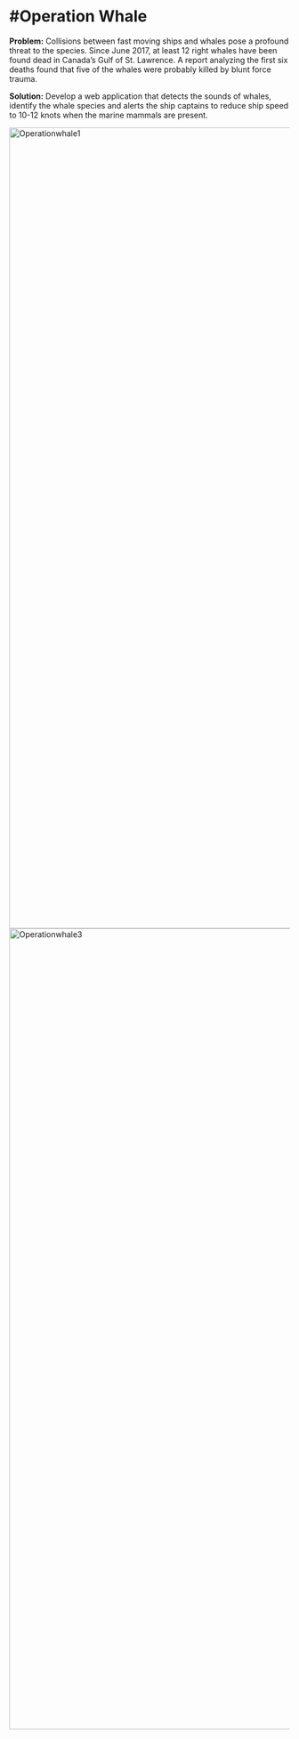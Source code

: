 # #Operation Whale

**Problem:** Collisions between fast moving ships and whales pose a profound threat to the species. Since June 2017, at least 12 right whales have been found dead in Canada’s Gulf of St. Lawrence. A report analyzing the first six deaths found that five of the whales were probably killed by blunt force trauma.

**Solution:** Develop a web application that detects the sounds of whales, identify the whale species and alerts the ship captains to reduce ship speed to 10-12 knots when the marine mammals are present.






<img width="1440" alt="Operationwhale1" src="https://user-images.githubusercontent.com/60254740/231953712-8037dd84-09b0-4ac5-a9f3-61f884f93f3a.png">







<img width="1440" alt="Operationwhale3" src="https://user-images.githubusercontent.com/60254740/231954115-693b15d4-5644-4efd-8cdf-193087ea8e27.png">





